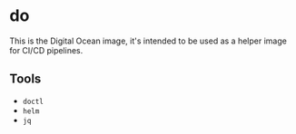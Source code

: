 # do

This is the Digital Ocean image, it's intended to be used as a helper image for CI/CD pipelines.

## Tools

- `doctl`
- `helm`
- `jq`

